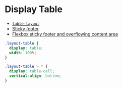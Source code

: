 # Display Table

* [`table-layout`](https://developer.mozilla.org/en-US/docs/Web/CSS/table-layout)
* [Sticky footer](http://galengidman.com/2014/03/25/responsive-flexible-height-sticky-footers-in-css/)
* [Flexbox sticky footer and overflowing content area](http://stackoverflow.com/questions/20493621/the-flexbox-sticky-footer-and-the-overflowing-content-area)

```scss
.layout-table {
  display: table;
  width: 100%;}

.layout-table > * {
  display: table-cell;
  vertical-align: bottom;}
```